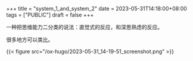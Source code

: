 +++
title = "system_1_and_system_2"
date = 2023-05-31T14:18:00+08:00
tags = ["PUBLIC"]
draft = false
+++

一种把思维能力二分类的说法：直觉式的反应，和深思熟虑的反应。

很多地方可以类比。

{{< figure src="/ox-hugo/2023-05-31_14-19-51_screenshot.png" >}}

